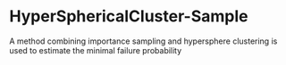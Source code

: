 # HyperSphericalCluster-Sample
A method combining importance sampling and hypersphere clustering is used to estimate the minimal failure probability
